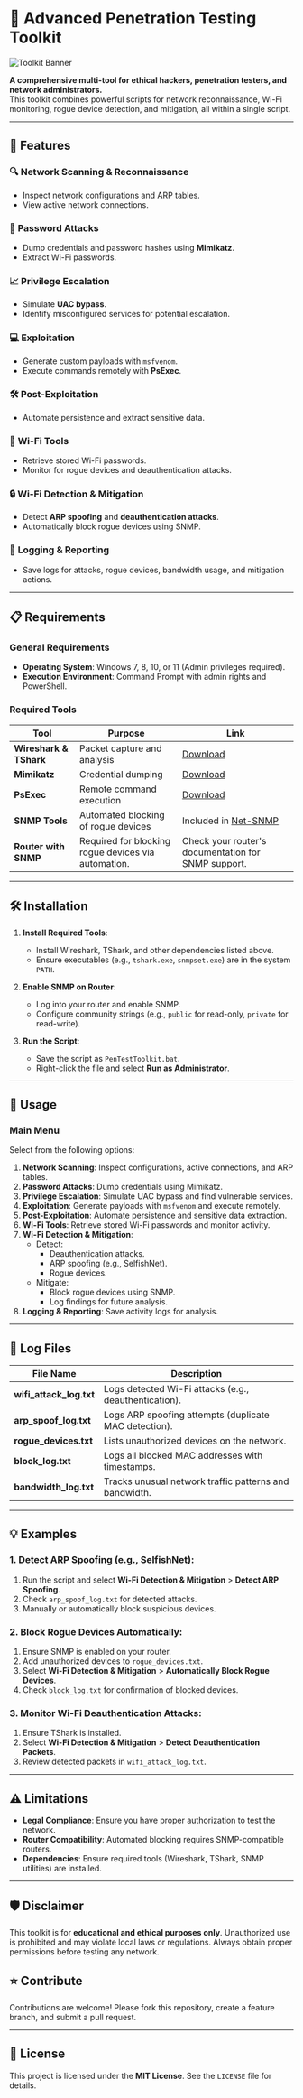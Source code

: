 
# 🔐 Advanced Penetration Testing Toolkit

![Toolkit Banner](https://via.placeholder.com/1000x200?text=Advanced+Penetration+Testing+Toolkit) <!-- Replace with an actual banner image URL -->

**A comprehensive multi-tool for ethical hackers, penetration testers, and network administrators.**  
This toolkit combines powerful scripts for network reconnaissance, Wi-Fi monitoring, rogue device detection, and mitigation, all within a single script.

---

## 🚀 **Features**
### 🔍 **Network Scanning & Reconnaissance**
- Inspect network configurations and ARP tables.
- View active network connections.

### 🔑 **Password Attacks**
- Dump credentials and password hashes using **Mimikatz**.
- Extract Wi-Fi passwords.

### 📈 **Privilege Escalation**
- Simulate **UAC bypass**.
- Identify misconfigured services for potential escalation.

### 💻 **Exploitation**
- Generate custom payloads with `msfvenom`.
- Execute commands remotely with **PsExec**.

### 🛠️ **Post-Exploitation**
- Automate persistence and extract sensitive data.

### 📡 **Wi-Fi Tools**
- Retrieve stored Wi-Fi passwords.
- Monitor for rogue devices and deauthentication attacks.

### 🔒 **Wi-Fi Detection & Mitigation**
- Detect **ARP spoofing** and **deauthentication attacks**.
- Automatically block rogue devices using SNMP.

### 📝 **Logging & Reporting**
- Save logs for attacks, rogue devices, bandwidth usage, and mitigation actions.

---

## 📋 **Requirements**
### **General Requirements**
- **Operating System**: Windows 7, 8, 10, or 11 (Admin privileges required).
- **Execution Environment**: Command Prompt with admin rights and PowerShell.

### **Required Tools**
| Tool                  | Purpose                                              | Link                                                                 |
|-----------------------|------------------------------------------------------|----------------------------------------------------------------------|
| **Wireshark & TShark**| Packet capture and analysis                          | [Download](https://www.wireshark.org/)                              |
| **Mimikatz**          | Credential dumping                                   | [Download](https://github.com/gentilkiwi/mimikatz)                  |
| **PsExec**            | Remote command execution                            | [Download](https://learn.microsoft.com/en-us/sysinternals/)         |
| **SNMP Tools**        | Automated blocking of rogue devices                 | Included in [Net-SNMP](https://sourceforge.net/projects/net-snmp/)  |
| **Router with SNMP**  | Required for blocking rogue devices via automation.  | Check your router's documentation for SNMP support.                 |

---

## 🛠️ **Installation**
1. **Install Required Tools**:
   - Install Wireshark, TShark, and other dependencies listed above.
   - Ensure executables (e.g., `tshark.exe`, `snmpset.exe`) are in the system `PATH`.

2. **Enable SNMP on Router**:
   - Log into your router and enable SNMP.
   - Configure community strings (e.g., `public` for read-only, `private` for read-write).

3. **Run the Script**:
   - Save the script as `PenTestToolkit.bat`.
   - Right-click the file and select **Run as Administrator**.

---

## 📖 **Usage**
### **Main Menu**
Select from the following options:
1. **Network Scanning**: Inspect configurations, active connections, and ARP tables.
2. **Password Attacks**: Dump credentials using Mimikatz.
3. **Privilege Escalation**: Simulate UAC bypass and find vulnerable services.
4. **Exploitation**: Generate payloads with `msfvenom` and execute remotely.
5. **Post-Exploitation**: Automate persistence and sensitive data extraction.
6. **Wi-Fi Tools**: Retrieve stored Wi-Fi passwords and monitor activity.
7. **Wi-Fi Detection & Mitigation**:
   - Detect:
     - Deauthentication attacks.
     - ARP spoofing (e.g., SelfishNet).
     - Rogue devices.
   - Mitigate:
     - Block rogue devices using SNMP.
     - Log findings for future analysis.
8. **Logging & Reporting**: Save activity logs for analysis.

---

## 📂 **Log Files**
| File Name            | Description                                              |
|----------------------|----------------------------------------------------------|
| **wifi_attack_log.txt** | Logs detected Wi-Fi attacks (e.g., deauthentication).    |
| **arp_spoof_log.txt**  | Logs ARP spoofing attempts (duplicate MAC detection).     |
| **rogue_devices.txt**  | Lists unauthorized devices on the network.               |
| **block_log.txt**      | Logs all blocked MAC addresses with timestamps.           |
| **bandwidth_log.txt**  | Tracks unusual network traffic patterns and bandwidth.    |

---

## 💡 **Examples**
### **1. Detect ARP Spoofing (e.g., SelfishNet)**:
1. Run the script and select **Wi-Fi Detection & Mitigation** > **Detect ARP Spoofing**.
2. Check `arp_spoof_log.txt` for detected attacks.
3. Manually or automatically block suspicious devices.

### **2. Block Rogue Devices Automatically**:
1. Ensure SNMP is enabled on your router.
2. Add unauthorized devices to `rogue_devices.txt`.
3. Select **Wi-Fi Detection & Mitigation** > **Automatically Block Rogue Devices**.
4. Check `block_log.txt` for confirmation of blocked devices.

### **3. Monitor Wi-Fi Deauthentication Attacks**:
1. Ensure TShark is installed.
2. Select **Wi-Fi Detection & Mitigation** > **Detect Deauthentication Packets**.
3. Review detected packets in `wifi_attack_log.txt`.

---

## ⚠️ **Limitations**
- **Legal Compliance**: Ensure you have proper authorization to test the network.
- **Router Compatibility**: Automated blocking requires SNMP-compatible routers.
- **Dependencies**: Ensure required tools (Wireshark, TShark, SNMP utilities) are installed.

---

## 🛡️ **Disclaimer**
This toolkit is for **educational and ethical purposes only**. Unauthorized use is prohibited and may violate local laws or regulations. Always obtain proper permissions before testing any network.



## ⭐ **Contribute**
Contributions are welcome! Please fork this repository, create a feature branch, and submit a pull request.

---

## 📜 **License**
This project is licensed under the **MIT License**. See the `LICENSE` file for details.
